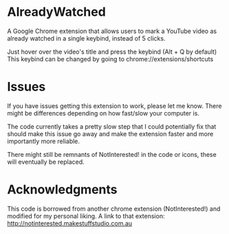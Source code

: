 # AlreadyWatched

A Google Chrome extension that allows users to mark a YouTube video as already watched in a single keybind, instead of 5 clicks.

Just hover over the video's title and press the keybind (Alt + Q by default)
This keybind can be changed by going to chrome://extensions/shortcuts



# Issues

If you have issues getting this extension to work, please let me know. There might be differences depending on how fast/slow your computer is.

The code currently takes a pretty slow step that I could potentially fix that should make this issue go away and make the extension faster and more importantly more reliable.

There might still be remnants of NotInterested! in the code or icons, these will eventually be replaced.

# Acknowledgments

This code is borrowed from another chrome extension (NotInterested!) and modified for my personal liking. A link to that extension: http://notinterested.makestuffstudio.com.au
